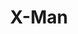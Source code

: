 ---
layout: video
series: Angry Video Game Nerd - Bad Game Cover Art
episode: 25
title: "X-Man"
permalink: /avgn/bad-game-cover-art-25
video_id: sUMBzUAldE0
release_date: 2015-12-25
mike_notes:
toggle: off
special: bad-covers
special_id: "Bad Game Cover Art Videos"
platforms:
  - Atari 2600
---